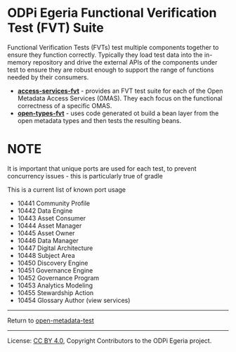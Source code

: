 <!-- SPDX-License-Identifier: CC-BY-4.0 -->
<!-- Copyright Contributors to the ODPi Egeria project. -->
  
# ODPi Egeria Functional Verification Test (FVT) Suite
  
Functional Verification Tests (FVTs) test multiple components together to
ensure they function correctly.   Typically they load test data into the in-memory repository and drive the
external APIs of the components under test to ensure they are robust enough to support the range of functions
needed by their consumers.

* **[access-services-fvt](access-services-fvt)** - provides an FVT test suite for each of the Open Metadata Access Services (OMAS).
  They each focus on the functional correctness of a specific OMAS.  
* **[open-types-fvt](open-types-fvt)** - uses code generated ot build a bean layer from the open metadata types
and then tests the resulting beans.

# NOTE

It is important that unique ports are used for each test, to prevent concurrency issues - this is particularly true of gradle

This is a current list of known port usage

* 10441 Community Profile
* 10442 Data Engine
* 10443 Asset Consumer
* 10444 Asset Manager
* 10445 Asset Owner
* 10446 Data Manager
* 10447 Digital Architecture
* 10448 Subject Area 
* 10450 Discovery Engine
* 10451 Governance Engine
* 10452 Governance Program
* 10453 Analytics Modeling 
* 10455 Stewardship Action
* 10454 Glossary Author (view services)
----
Return to [open-metadata-test](..)


----
License: [CC BY 4.0](https://creativecommons.org/licenses/by/4.0/),
Copyright Contributors to the ODPi Egeria project.

